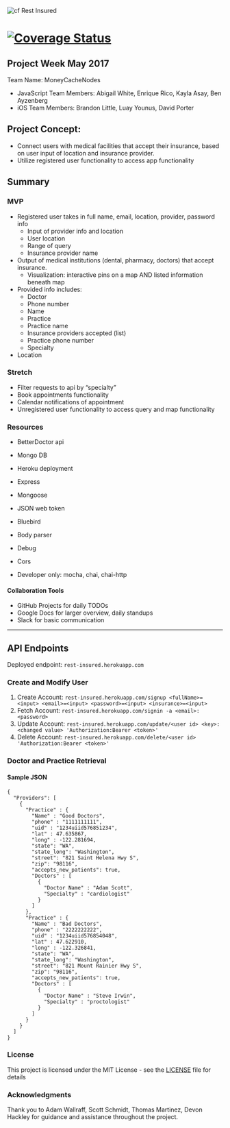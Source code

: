 ![cf](https://i.imgur.com/7v5ASc8.png) Rest Insured

[![Coverage Status](https://coveralls.io/repos/github/MoneyCashNodes/RestInsured-API/badge.svg?branch=master)](https://coveralls.io/github/MoneyCashNodes/RestInsured-API?branch=master)
======
## Project Week May 2017
Team Name: MoneyCacheNodes
* JavaScript Team Members: Abigail White, Enrique Rico, Kayla Asay, Ben Ayzenberg
* iOS Team Members: Brandon Little, Luay Younus, David Porter

## Project Concept:
* Connect users with medical facilities that accept their insurance, based on user input of location and insurance provider.
* Utilize registered user functionality to access app functionality

## Summary
### MVP
* Registered user takes in full name, email, location, provider, password info
  * Input of provider info and location
  * User location
  * Range of query
  * Insurance provider name
* Output of medical institutions (dental, pharmacy, doctors) that accept insurance.
  * Visualization: interactive pins on a map AND listed information beneath map
* Provided info includes:
  * Doctor
  * Phone number
  * Name
  * Practice
  * Practice name
  * Insurance providers accepted (list)
  * Practice phone number
  * Specialty
* Location

### Stretch
* Filter requests to api by “specialty”
* Book appointments functionality
* Calendar notifications of appointment
* Unregistered user functionality to access query and map functionality

### Resources
  * BetterDoctor api
  * Mongo DB
  * Heroku deployment
  * Express
  * Mongoose
  * JSON web token
  * Bluebird
  * Body parser
  * Debug
  * Cors

* Developer only: mocha, chai, chai-http

#### Collaboration Tools
  * GitHub Projects for daily TODOs
  * Google Docs for larger overview, daily standups
  * Slack for basic communication
_____
## API Endpoints
Deployed endpoint: `rest-insured.herokuapp.com`

### Create and Modify User
1. Create Account: `rest-insured.herokuapp.com/signup <fullName>=<input> <email>=<input> <password>=<input> <insurance>=<input>`
2. Fetch Account: `rest-insured.herokuapp.com/signin -a <email>:<password>`
3. Update Account: `rest-insured.herokuapp.com/update/<user id> <key>:<changed value> 'Authorization:Bearer <token>'`
4. Delete Account: `rest-insured.herokuapp.com/delete/<user id> 'Authorization:Bearer <token>'`

### Doctor and Practice Retrieval

#### Sample JSON
```
{
  "Providers": [
    {
      "Practice" : {
        "Name" : "Good Doctors",
        "phone" : "1111111111",
        "uid" : "1234uiid576851234",
        "lat" : 47.635867,
        "long" : -122.281694,
        "state": "WA",
        "state_long": "Washington",
        "street": "821 Saint Helena Hwy S",
        "zip": "98116",
        "accepts_new_patients": true,
        "Doctors" : [
          {
            "Doctor Name" : "Adam Scott",
            "Specialty" : "cardiologist"
          }
        ]
      },
      "Practice" : {
        "Name" : "Bad Doctors",
        "phone" : "2222222222",
        "uid" : "1234uiid576854048",
        "lat" : 47.622910,
        "long" : -122.326841,
        "state": "WA",
        "state_long": "Washington",
        "street": "821 Mount Rainier Hwy S",
        "zip": "98116",
        "accepts_new_patients": true,
        "Doctors" : [
          {
            "Doctor Name" : "Steve Irwin",
            "Specialty" : "proctologist"
          }
        ]
      }
    }
  ]
}
```
### License

This project is licensed under the MIT License - see the [LICENSE](LICENSE) file for details

### Acknowledgments

Thank you to Adam Wallraff, Scott Schmidt, Thomas Martinez, Devon Hackley for guidance and assistance throughout the project.
